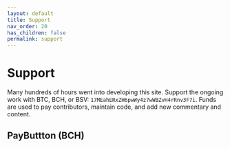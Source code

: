```yaml
---
layout: default
title: Support
nav_order: 20
has_children: false
permalink: support
---
```


# Support

Many hundreds of hours went into developing this site. Support the ongoing work with BTC, BCH, or BSV: <code>17MEahERxZH6pwWy4z7wWBZvH4rRnv3F7i</code>. Funds are used to pay contributors, maintain code, and add new commentary and content.

## PayButtton (BCH)

<script src="https://unpkg.com/@paybutton/paybutton@1.0.2/dist/paybutton.js"></script>
<div class="paybutton" to="qpz6g6f9xqx8ja7s2hn623lprpqmd4arncwz7ftfg0"></div>
